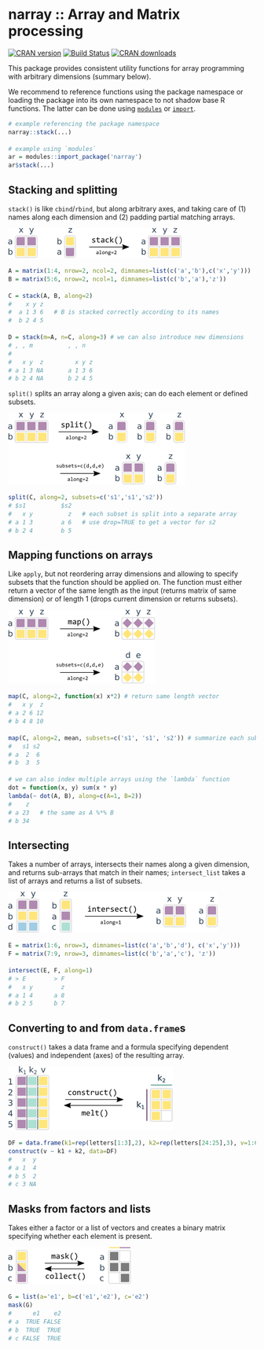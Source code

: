 narray :: Array and Matrix processing
=====================================

[![CRAN version](http://www.r-pkg.org/badges/version/narray)](https://cran.r-project.org/package=narray)
[![Build Status](https://travis-ci.org/mschubert/narray.svg?branch=master)](https://travis-ci.org/mschubert/narray)
[![CRAN downloads](http://cranlogs.r-pkg.org/badges/narray)](http://cran.rstudio.com/web/packages/narray/index.html)

This package provides consistent utility functions for array programming with
arbitrary dimensions (summary below).

We recommend to reference functions using the package namespace or
loading the package into its own namespace to not shadow base R
functions. The latter can be done using [`modules`](https://github.com/klmr/modules) or
[`import`](https://github.com/smbache/import).

```r
# example referencing the package namespace
narray::stack(...)

# example using `modules`
ar = modules::import_package('narray')
ar$stack(...)
```

Stacking and splitting
----------------------

`stack()` is like `cbind`/`rbind`, but along arbitrary axes, and taking care of (1) names 
along each dimension and (2) padding partial matching arrays.

![stack-schema](vignettes/stack.png)

```r
A = matrix(1:4, nrow=2, ncol=2, dimnames=list(c('a','b'),c('x','y')))
B = matrix(5:6, nrow=2, ncol=1, dimnames=list(c('b','a'),'z'))

C = stack(A, B, along=2)
#    x y z
#  a 1 3 6   # B is stacked correctly according to its names
#  b 2 4 5

D = stack(m=A, n=C, along=3) # we can also introduce new dimensions
# , , m          , , n
#
#   x y  z         x y z
# a 1 3 NA       a 1 3 6
# b 2 4 NA       b 2 4 5
```

`split()` splits an array along a given axis; can do each element or defined subsets.

![split](vignettes/split.png)

```r
split(C, along=2, subsets=c('s1','s1','s2'))
# $s1          $s2
#   x y          z   # each subset is split into a separate array
# a 1 3        a 6   # use drop=TRUE to get a vector for s2
# b 2 4        b 5
```

Mapping functions on arrays
---------------------------

Like `apply`, but not reordering array dimensions and allowing to specify 
subsets that the function should be applied on. The function must either return
a vector of the same length as the input (returns matrix of same dimension) or
of length 1 (drops current dimension or returns subsets).

![map-schema](vignettes/map.png)

```r
map(C, along=2, function(x) x*2) # return same length vector
#   x y  z
# a 2 6 12
# b 4 8 10

map(C, along=2, mean, subsets=c('s1', 's1', 's2')) # summarize each subset to scalar
#   s1 s2
# a  2  6
# b  3  5

# we can also index multiple arrays using the `lambda` function
dot = function(x, y) sum(x * y)
lambda(~ dot(A, B), along=c(A=1, B=2))
#    z
# a 23   # the same as A %*% B
# b 34
```

Intersecting
------------

Takes a number of arrays, intersects their names along a given dimension,
and returns sub-arrays that match in their names; `intersect_list` takes 
a list of arrays and returns a list of subsets.

![intersect-schema](vignettes/intersect.png)

```r
E = matrix(1:6, nrow=3, dimnames=list(c('a','b','d'), c('x','y')))
F = matrix(7:9, nrow=3, dimnames=list(c('b','a','c'), 'z'))

intersect(E, F, along=1)
# > E        > F
#   x y        z
# a 1 4      a 8
# b 2 5      b 7
```

Converting to and from `data.frame`s
------------------------------------

`construct()` takes a data frame and a formula specifying dependent (values) and independent
(axes) of the resulting array.

![construct-schema](vignettes/construct.png)

```r
DF = data.frame(k1=rep(letters[1:3],2), k2=rep(letters[24:25],3), v=1:6)[-6,]
construct(v ~ k1 + k2, data=DF)
#   x  y
# a 1  4
# b 5  2
# c 3 NA
```

Masks from factors and lists
----------------------------

Takes either a factor or a list of vectors and creates a binary matrix 
specifying whether each element is present.

![mask-schema](vignettes/mask.png)

```r
G = list(a='e1', b=c('e1','e2'), c='e2')
mask(G)
#      e1    e2
# a  TRUE FALSE
# b  TRUE  TRUE
# c FALSE  TRUE
```

